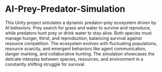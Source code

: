 # AI-Prey-Predator-Simulation
This Unity project simulates a dynamic predator-prey ecosystem driven by AI behaviors. Prey search for grass and water to survive and reproduce, while predators hunt prey or drink water to stay alive. Both species must manage hunger, thirst, and reproduction, balancing survival against resource competition. The ecosystem evolves with fluctuating populations, resource scarcity, and emergent behaviors like agent communication, danger marking, and collaborative hunting. The simulation showcases the delicate interplay between species, resources, and environment in a constantly shifting struggle for survival.
